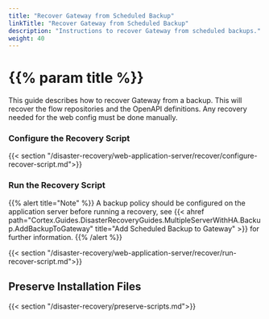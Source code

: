 ```yaml
---
title: "Recover Gateway from Scheduled Backup"
linkTitle: "Recover Gateway from Scheduled Backup"
description: "Instructions to recover Gateway from scheduled backups."
weight: 40
---
```


# {{% param title %}}

This guide describes how to recover Gateway from a backup. This will recover the flow repositories and the OpenAPI definitions. Any recovery needed for the web config must be done manually.

### Configure the Recovery Script

{{< section "/disaster-recovery/web-application-server/recover/configure-recover-script.md">}}

### Run the Recovery Script

{{% alert title="Note" %}}
A backup policy should be configured on the application server before running a recovery, see {{< ahref path="Cortex.Guides.DisasterRecoveryGuides.MultipleServerWithHA.Backup.AddBackupToGateway" title="Add Scheduled Backup to Gateway" >}} for further information.
{{% /alert %}}

{{< section "/disaster-recovery/web-application-server/recover/run-recover-script.md">}}

## Preserve Installation Files

{{< section "/disaster-recovery/preserve-scripts.md">}}